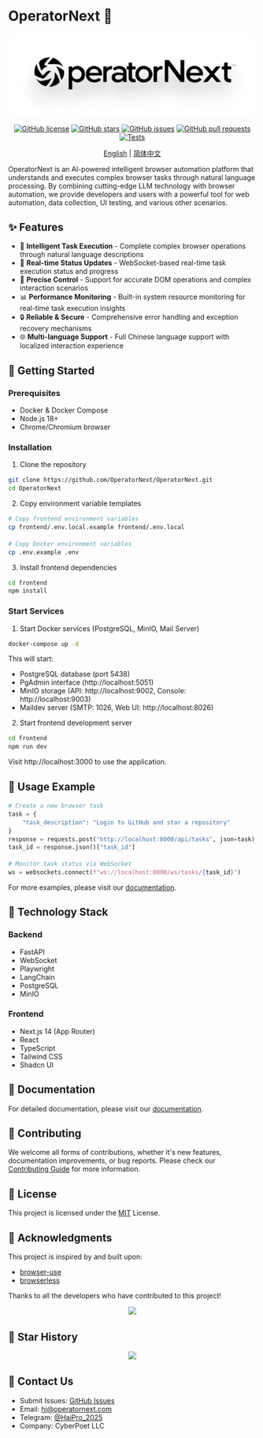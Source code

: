 # OperatorNext 🤖

<div align="center">

<img src=".github/assets/brand/logo.png" alt="OperatorNext Logo" width="500"/>

[![GitHub license](https://img.shields.io/github/license/OperatorNext/OperatorNext)](https://github.com/OperatorNext/OperatorNext/blob/main/LICENSE)
[![GitHub stars](https://img.shields.io/github/stars/OperatorNext/OperatorNext)](https://github.com/OperatorNext/OperatorNext/stargazers)
[![GitHub issues](https://img.shields.io/github/issues/OperatorNext/OperatorNext)](https://github.com/OperatorNext/OperatorNext/issues)
[![GitHub pull requests](https://img.shields.io/github/issues-pr/OperatorNext/OperatorNext)](https://github.com/OperatorNext/OperatorNext/pulls)
[![Tests](https://github.com/OperatorNext/OperatorNext/actions/workflows/test.yml/badge.svg)](https://github.com/OperatorNext/OperatorNext/actions)

[English](./README.md) | [简体中文](./README.zh-CN.md)

</div>

OperatorNext is an AI-powered intelligent browser automation platform that understands and executes complex browser tasks through natural language processing. By combining cutting-edge LLM technology with browser automation, we provide developers and users with a powerful tool for web automation, data collection, UI testing, and various other scenarios.

## ✨ Features

- 🤖 **Intelligent Task Execution** - Complete complex browser operations through natural language descriptions
- 🔄 **Real-time Status Updates** - WebSocket-based real-time task execution status and progress
- 🎯 **Precise Control** - Support for accurate DOM operations and complex interaction scenarios
- 📊 **Performance Monitoring** - Built-in system resource monitoring for real-time task execution insights
- 🔒 **Reliable & Secure** - Comprehensive error handling and exception recovery mechanisms
- 🌐 **Multi-language Support** - Full Chinese language support with localized interaction experience

## 🚀 Getting Started

### Prerequisites

- Docker & Docker Compose
- Node.js 18+
- Chrome/Chromium browser

### Installation

1. Clone the repository

```bash
git clone https://github.com/OperatorNext/OperatorNext.git
cd OperatorNext
```

2. Copy environment variable templates

```bash
# Copy frontend environment variables
cp frontend/.env.local.example frontend/.env.local

# Copy Docker environment variables
cp .env.example .env
```

3. Install frontend dependencies

```bash
cd frontend
npm install
```

### Start Services

1. Start Docker services (PostgreSQL, MinIO, Mail Server)

```bash
docker-compose up -d
```

This will start:
- PostgreSQL database (port 5438)
- PgAdmin interface (http://localhost:5051)
- MinIO storage (API: http://localhost:9002, Console: http://localhost:9003)
- Maildev server (SMTP: 1026, Web UI: http://localhost:8026)

2. Start frontend development server

```bash
cd frontend
npm run dev
```

Visit http://localhost:3000 to use the application.

## 📖 Usage Example

```python
# Create a new browser task
task = {
    "task_description": "Login to GitHub and star a repository"
}
response = requests.post("http://localhost:8000/api/tasks", json=task)
task_id = response.json()["task_id"]

# Monitor task status via WebSocket
ws = websockets.connect(f"ws://localhost:8000/ws/tasks/{task_id}")
```

For more examples, please visit our [documentation](https://github.com/OperatorNext/OperatorNext/tree/main/docs).

## 🔧 Technology Stack

### Backend
- FastAPI
- WebSocket
- Playwright
- LangChain
- PostgreSQL
- MinIO

### Frontend
- Next.js 14 (App Router)
- React
- TypeScript
- Tailwind CSS
- Shadcn UI

## 📝 Documentation

For detailed documentation, please visit our [documentation](https://github.com/OperatorNext/OperatorNext/tree/main/docs).

## 🤝 Contributing

We welcome all forms of contributions, whether it's new features, documentation improvements, or bug reports. Please check our [Contributing Guide](CONTRIBUTING.md) for more information.

## 📄 License

This project is licensed under the [MIT](LICENSE) License.

## 🙏 Acknowledgments

This project is inspired by and built upon:
- [browser-use](https://github.com/browser-use/browser-use)
- [browserless](https://github.com/browserless/browserless)

Thanks to all the developers who have contributed to this project!

<div align="center">
  <img src="https://contrib.rocks/image?repo=OperatorNext/OperatorNext" />
</div>

## 🌟 Star History

<div align="center">
  <img src="https://api.star-history.com/svg?repos=OperatorNext/OperatorNext&type=Date" />
</div>

## 📮 Contact Us

- Submit Issues: [GitHub Issues](https://github.com/OperatorNext/OperatorNext/issues)
- Email: hi@operatornext.com
- Telegram: [@HaiPro_2025](https://t.me/HaiPro_2025)
- Company: CyberPoet LLC 